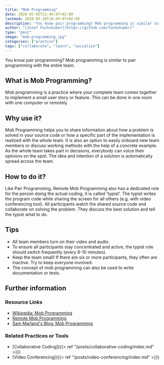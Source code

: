 ```yaml
---
title: "Mob Programming"
date: 2020-05-05T22:49:07+02:00
lastmod: 2020-05-20T10:49:07+02:00
description: "You know pair programming? Mob programming is similar to pair programming with the entire team."
author: "[Josef Fuchshuber](https://github.com/fuchshuber)"
type: "post"
image: "mob-programming.jpg"
categories: ["practice"]
tags: ["collaborate", "learn", "socialize"]
---
```


You know pair programming? Mob programming is similar to pair programming with the entire team.

<!--more-->

## What is Mob Programming?

Mob programming is a practice where your complete team comes together to implement a small user story or feature. This can be done in one room with one computer or remotely

## Why use it?

Mob Programming helps you to share information about how a problem is solved in your source code or how a specific part of the implementation is realized with the whole team. It is also an option to easily onboard new team members or discuss working methods with the help of a concrete example.
As the whole team takes part in decisions, everybody can voice their opinions on the spot. The idea and intention of a solution is automatically spread across the team.

## How to do it?

Like Pair Programming, Remote Mob Programming also has a dedicated role for the person doing the actual coding, it is called 'typist'. The typist writes the program code while sharing the screen for all others (e.g. with video conferencing tool). All participants watch the shared source code and collaborate on solving the problem. They discuss the best solution and tell the typist what to do.

## Tips

* All team members turn on their video and audio.
* To ensure all participants stay concentrated and active, the typist role should switch frequently (every 8-10 minutes).
* Keep the team small! If there are six or more participants, they often are inactive. Try to keep everyone involved.
* The concept of mob programming can also be used to write documentation or tests.

## Further information

### Resource Links

* [Wikipedia: Mob Programming](https://en.wikipedia.org/wiki/Mob_programming)
* [Remote Mob Programming](https://www.remotemobprogramming.org/)
* [Sam Marland's Blog: Mob Programming](https://blog.marland.io/mob-programming/)

### Related Practices or Tools

* [Collaborative Coding]({{< ref "/posts/collaborative-coding/index.md" >}})
* [Video Conferencing]({{< ref "/posts/video-conferencing/index.md" >}})
